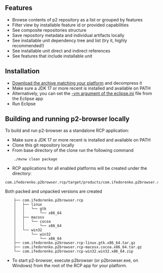 ## Features

* Browse contents of p2 repository as a list or grouped by features
* Filter view by installable feature id or provided capabilities
* See composite repositories structure
* Save repository metadata and individual artifacts locally
* See installable unit dependency tree and list (try it, highly recommended!)
* See installable unit direct and indirect references
* See features that include installable unit

## Installation

* [Download the archive matching your platform](https://github.com/fbricon/p2-browser/releases/tag/latest) and decompress it
* Make sure a JDK 17 or more recent is installed and available on PATH
* Alternatively, you can set the [-vm argument of the eclipse.ini](https://wiki.eclipse.org/Eclipse.ini#Specifying_the_JVM) file from the Eclipse app
* Run Eclipse

## Building and running p2-browser locally

To build and run p2-browser as a standalone RCP application:

* Make sure a JDK 17 or more recent is installed and available on PATH
* Clone this git repository locally
* From base directory of the clone run the following command

```
    ./mvnw clean package
```


* RCP applications for all enabled platforms will be created under the directory:

```
com.ifedorenko.p2browser.rcp/target/products/com.ifedorenko.p2browser.rcp/
```

  Both packed and unpacked versions are created

```
    ├── com.ifedorenko.p2browser.rcp
    │   ├── linux
    │   │   └── gtk
    │   │       └── x86_64
    │   ├── macosx
    │   │   └── cocoa
    │   │       └── x86_64
    │   └── win32
    │       └── win32
    │           └── x86_64
    ├── com.ifedorenko.p2browser.rcp-linux.gtk.x86_64.tar.gz
    ├── com.ifedorenko.p2browser.rcp-macosx.cocoa.x86_64.tar.gz
    └── com.ifedorenko.p2browser.rcp-win32.win32.x86_64.zip
```

* To start p2-browser, execute p2browser (or p2browser.exe, on Windows) from the root of the RCP app
  for your platform.
